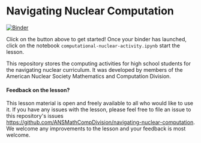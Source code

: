 # Navigating Nuclear Computation

[![Binder](https://mybinder.org/badge_logo.svg)](https://mybinder.org/v2/gh/ANSMathCompDivision/navigating-nuclear-computation/master)

Click on the button above to get started! Once your binder has launched, click
on the notebook `computational-nuclear-activity.ipynb` start the lesson. 

This repository stores the computing activities for high school students for the 
navigating nuclear curriculum. It was developed by members of the American
Nuclear Society Mathematics and Computation Division. 

#### Feedback on the lesson?

This lesson material is open and freely available to all who would like to use
it. If you have any issues with the lesson, please feel free to file an issue
to this repository's issues
https://github.com/ANSMathCompDivision/navigating-nuclear-computation. We welcome
any improvements to the lesson and your feedback is most welcome. 

